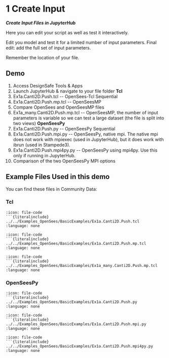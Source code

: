 # 1 Create Input
***Create Input Files in JupyterHub***

Here you can edit your script as well as test it interactively.

Edit you model and test it for a limited number of input parameters. Final edit: add the full set of input parameters.

Remember the location of your file.

## Demo
1. Access DesignSafe Tools & Apps
2. Launch JupyterHub & navigate to your file folder
**Tcl**
3. Ex1a.Canti2D.Push.tcl -- OpenSees-Tcl Sequential
4. Ex1a.Canti2D.Push.mp.tcl -- OpenSeesMP
5. Compare OpenSees and OpenSeesMP files
6. Ex1a_many.Canti2D.Push.mp.tcl -- OpenSeesMP, the number of input parameters is variable so we can test a large dataset (the file is split into two views)
**OpenSeesPy**
7. Ex1a.Canti2D.Push.py -- OpenSeesPy Sequential
8. Ex1a.Canti2D.Push.mpi.py -- OpenSeesPy, native mpi. The native mpi does not work with mpiexec (used in JupyterHub), but it does work with ibrun (used in Stampede3). 
9. Ex1a.Canti2D.Push.mpi4py.py -- OpenSeesPy using mpi4py. Use this only if running in JupyterHub.
10. Comparison of the two OpenSeesPy MPI options


<div id="slideShow">
<script>
    addSlides("slideShow","../../_static/CreateInput/Slide","JPG",1,10)
</script>



## Example Files Used in this demo
You can find these files in Community Data:

### Tcl

```{dropdown}  Ex1a.Canti2D.Push.tcl
:icon: file-code
```{literalinclude} ../../Examples_OpenSees/BasicExamples/Ex1a.Canti2D.Push.tcl
:language: none
```
```{dropdown} Ex1a.Canti2D.Push.mp.tcl
:icon: file-code
```{literalinclude} ../../Examples_OpenSees/BasicExamples/Ex1a.Canti2D.Push.mp.tcl
:language: none
```
```{dropdown} Ex1a_many.Canti2D.Push.mp.tcl
:icon: file-code
```{literalinclude} ../../Examples_OpenSees/BasicExamples/Ex1a_many.Canti2D.Push.mp.tcl
:language: none
```

### OpenSeesPy


```{dropdown} Ex1a.Canti2D.Push.py
:icon: file-code
```{literalinclude} ../../Examples_OpenSees/BasicExamples/Ex1a.Canti2D.Push.py
:language: none
```
```{dropdown} Ex1a.Canti2D.Push.mpi.py
:icon: file-code
```{literalinclude} ../../Examples_OpenSees/BasicExamples/Ex1a.Canti2D.Push.mpi.py
:language: none
```
```{dropdown} Ex1a.Canti2D.Push.mpi4py.py
:icon: file-code
```{literalinclude} ../../Examples_OpenSees/BasicExamples/Ex1a.Canti2D.Push.mpi4py.py
:language: none
```
